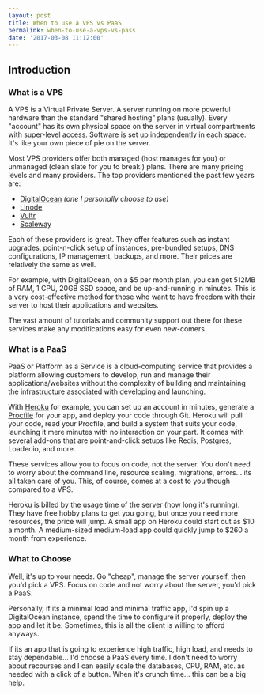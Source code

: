 ```yaml
---
layout: post
title: When to use a VPS vs PaaS
permalink: when-to-use-a-vps-vs-pass
date: '2017-03-08 11:12:00'
---
```


## Introduction

### What is a VPS

A VPS is a Virtual Private Server. A server running on more powerful hardware than the standard "shared hosting" plans (usually). Every "account" has its own physical space on the server in virtual compartments with super-level access. Software is set up independently in each space. It's like your own piece of pie on the server.

Most VPS providers offer both managed (host manages for you) or unmanaged (clean slate for you to break!) plans. There are many pricing levels and many providers. The top providers mentioned the past few years are:

+ [DigitalOcean](http://digitalocean.com) *(one I personally choose to use)*
+ [Linode](http://linode.com)
+ [Vultr](http://vultr.com)
+ [Scaleway](http://scaleway)

Each of these providers is great. They offer features such as instant upgrades, point-n-click setup of instances, pre-bundled setups, DNS configurations, IP management, backups, and more. Their prices are relatively the same as well.

For example, with DigitalOcean, on a $5 per month plan, you can get 512MB of RAM, 1 CPU, 20GB SSD space, and be up-and-running in minutes. This is a very cost-effective method for those who want to have freedom with their server to host their applications and websites.

The vast amount of tutorials and community support out there for these services make any modifications easy for even new-comers.

### What is a PaaS

PaaS or Platform as a Service is a cloud-computing service that provides a platform allowing customers to develop, run and manage their applications/websites without the complexity of building and maintaining the infrastructure associated with developing and launching.

With [Heroku](http://heroku.com) for example, you can set up an account in minutes, generate a [Procfile](https://devcenter.heroku.com/articles/procfile) for your app, and deploy your code through Git. Heroku will pull your code, read your Procfile, and build a system that suits your code, launching it mere minutes with no interaction on your part. It comes with several add-ons that are point-and-click setups like Redis, Postgres, Loader.io, and more.

These services allow you to focus on code, not the server. You don't need to worry about the command line, resource scaling, migrations, errors... its all taken care of you. This, of course, comes at a cost to you though compared to a VPS.

Heroku is billed by the usage time of the server (how long it's running). They have free hobby plans to get you going, but once you need more resources, the price will jump. A small app on Heroku could start out as $10 a month. A medium-sized medium-load app could quickly jump to $260 a month from experience.

### What to Choose

Well, it's up to your needs. Go "cheap", manage the server yourself, then you'd pick a VPS. Focus on code and not worry about the server, you'd pick a PaaS.

Personally, if its a minimal load and minimal traffic app, I'd spin up a DigitalOcean instance, spend the time to configure it properly, deploy the app and let it be. Sometimes, this is all the client is willing to afford anyways.

If its an app that is going to experience high traffic, high load, and needs to stay dependable… I'd choose a PaaS every time. I don't need to worry about recourses and I can easily scale the databases, CPU, RAM, etc. as needed with a click of a button. When it's crunch time... this can be a big help.
